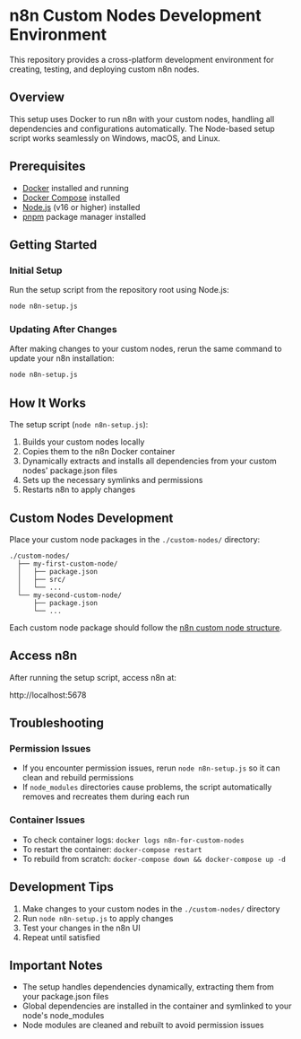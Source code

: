 # n8n Custom Nodes Development Environment

This repository provides a cross-platform development environment for creating, testing, and deploying custom n8n nodes.

## Overview

This setup uses Docker to run n8n with your custom nodes, handling all dependencies and configurations automatically. The Node-based setup script works seamlessly on Windows, macOS, and Linux.

## Prerequisites

- [Docker](https://www.docker.com/get-started) installed and running
- [Docker Compose](https://docs.docker.com/compose/install/) installed
- [Node.js](https://nodejs.org/) (v16 or higher) installed
- [pnpm](https://pnpm.io/installation) package manager installed

## Getting Started

### Initial Setup

Run the setup script from the repository root using Node.js:

```bash
node n8n-setup.js
```

### Updating After Changes

After making changes to your custom nodes, rerun the same command to update your n8n installation:

```bash
node n8n-setup.js
```

## How It Works

The setup script (`node n8n-setup.js`):

1. Builds your custom nodes locally
2. Copies them to the n8n Docker container
3. Dynamically extracts and installs all dependencies from your custom nodes' package.json files
4. Sets up the necessary symlinks and permissions
5. Restarts n8n to apply changes

## Custom Nodes Development

Place your custom node packages in the `./custom-nodes/` directory:

```
./custom-nodes/
  ├── my-first-custom-node/
  │   ├── package.json
  │   ├── src/
  │   └── ...
  └── my-second-custom-node/
      ├── package.json
      └── ...
```

Each custom node package should follow the [n8n custom node structure](https://docs.n8n.io/integrations/creating-nodes/build/create-first-node/).

## Access n8n

After running the setup script, access n8n at:

http://localhost:5678

## Troubleshooting

### Permission Issues

- If you encounter permission issues, rerun `node n8n-setup.js` so it can clean and rebuild permissions
- If `node_modules` directories cause problems, the script automatically removes and recreates them during each run

### Container Issues

- To check container logs: `docker logs n8n-for-custom-nodes`
- To restart the container: `docker-compose restart`
- To rebuild from scratch: `docker-compose down && docker-compose up -d`

## Development Tips

1. Make changes to your custom nodes in the `./custom-nodes/` directory
2. Run `node n8n-setup.js` to apply changes
3. Test your changes in the n8n UI
4. Repeat until satisfied

## Important Notes

- The setup handles dependencies dynamically, extracting them from your package.json files
- Global dependencies are installed in the container and symlinked to your node's node_modules
- Node modules are cleaned and rebuilt to avoid permission issues
